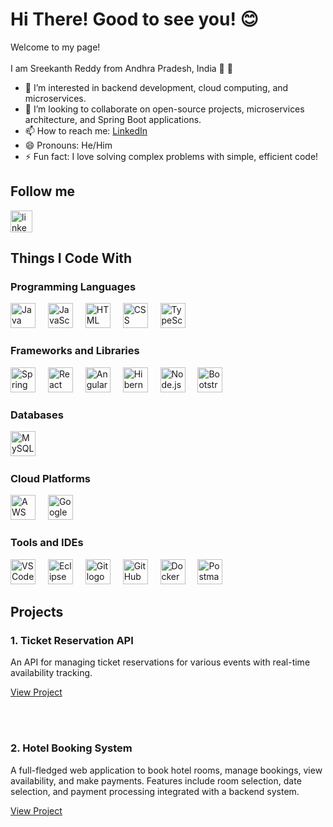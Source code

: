 

   <h1 align="left">Hi There! Good to see you! 😊</h1>

<p align="left">Welcome to my page!<br><br>I am Sreekanth Reddy from Andhra Pradesh, India  👋 👋</p>


- 👀 I’m interested in backend development, cloud computing, and microservices.
- 💞️ I’m looking to collaborate on open-source projects, microservices architecture, and Spring Boot applications.
- 📫 How to reach me: [LinkedIn](https://www.linkedin.com/in/sreekanth-reddy-vaddemani-2664a6225/)
- 😄 Pronouns: He/Him
- ⚡ Fun fact: I love solving complex problems with simple, efficient code!

 <h2 align="left">Follow me</h2>


<div align="left">
  <a href="https://www.linkedin.com/in/sreekanth-reddy-vaddemani-2664a6225/" target="_blank">
    <img src="https://img.shields.io/static/v1?message=LinkedIn&logo=linkedin&label=&color=0077B5&logoColor=white&labelColor=&style=for-the-badge" height="35" alt="linkedin logo"  />
  </a>
</div> 
<h2 align="left">Things I Code With</h2>
<h3 align="left">Programming Languages</h3>
<div align="left">
  <img src="https://skillicons.dev/icons?i=java" height="40" alt="Java logo" />
  <img width="12" />
  <img src="https://skillicons.dev/icons?i=js" height="40" alt="JavaScript logo" />
  <img width="12" />
  <img src="https://skillicons.dev/icons?i=html" height="40" alt="HTML logo" />
  <img width="12" />
  <img src="https://skillicons.dev/icons?i=css" height="40" alt="CSS logo" />
  <img width="12" />
  <img src="https://skillicons.dev/icons?i=ts" height="40" alt="TypeScript logo" />
</div>

<h3 align="left">Frameworks and Libraries</h3>
<div align="left">
  <img src="https://skillicons.dev/icons?i=spring" height="40" alt="Spring Boot logo" />
  <img width="12" />
  <img src="https://skillicons.dev/icons?i=react" height="40" alt="React logo" />
  <img width="12" />
  <img src="https://skillicons.dev/icons?i=angular" height="40" alt="Angular logo" />
  <img width="12" />
  <img src="https://skillicons.dev/icons?i=hibernate" height="40" alt="Hibernate logo" />
  <img width="12" />
  <img src="https://skillicons.dev/icons?i=nodejs" height="40" alt="Node.js logo" />
  <img width="12" />
  <img src="https://skillicons.dev/icons?i=bootstrap" height="40" alt="Bootstrap logo" />
  <img width="12" />
</div>

<h3 align="left">Databases</h3>
<div align="left">
  <img src="https://skillicons.dev/icons?i=mysql" height="40" alt="MySQL logo" />
  <img width="12" />
</div>

<h3 align="left">Cloud Platforms</h3>
<div align="left">
  <img src="https://skillicons.dev/icons?i=aws" height="40" alt="AWS logo" />
  <img width="12" />
   <img src="https://skillicons.dev/icons?i=googlecloud" height="40" alt="Google Cloud logo" />
</div>

<h3 align="left">Tools and IDEs</h3>
<div align="left">
  <img src="https://skillicons.dev/icons?i=vscode" height="40" alt="VSCode logo" />
  <img width="12" />
  <img src="https://skillicons.dev/icons?i=eclipse" height="40" alt="Eclipse logo" />
  <img width="12" />
  <img src="https://skillicons.dev/icons?i=git" height="40" alt="Git logo" />
  <img width="12" />
  <img src="https://skillicons.dev/icons?i=github" height="40" alt="GitHub logo" />
  <img width="12" />
  <img src="https://skillicons.dev/icons?i=docker" height="40" alt="Docker logo" />
  <img width="12" />
  <img src="https://skillicons.dev/icons?i=postman" height="40" alt="Postman logo" />
  <img width="12" />
</div>


<h2 align="left">Projects</h2>
<div align="left">
    <h3>1. Ticket Reservation API</h3>
  <p>An API for managing ticket reservations for various events with real-time availability tracking.</p>
  <a href="https://github.com/sreekanthreddyvaddemani/TicketReservationAPI" target="_blank">View Project</a>

  
  <br><br>

   
  <h3>2. Hotel Booking System</h3>
  <p>A full-fledged web application to book hotel rooms, manage bookings, view availability, and make payments. Features include room selection, date selection, and payment processing integrated with a backend system.</p>
  <a href="https://github.com/sreekanthreddyvaddemani/HotelBookingSystem" target="_blank">View Project</a>

  
  <br><br>

 

 

</div>
